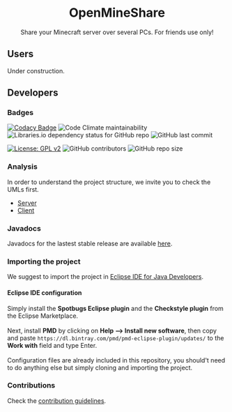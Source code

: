 <h1 align="center"> OpenMineShare </h1/>

<p align="center">
Share your Minecraft server over several PCs. For friends use only!
</p>

## Users
Under construction.

## Developers

### Badges
[![Codacy Badge](https://api.codacy.com/project/badge/Grade/6b22f123c6fd4345abcebe0e0423bcee)](https://www.codacy.com/app/LeoSpyke96/OpenMineShare?utm_source=github.com&amp;utm_medium=referral&amp;utm_content=Martinocom/OpenMineShare&amp;utm_campaign=Badge_Grade)
![Code Climate maintainability](https://img.shields.io/codeclimate/maintainability/LeoSpyke96/OpenMineShare)
![Libraries.io dependency status for GitHub repo](https://img.shields.io/librariesio/github/LeoSpyke96/OpenMineShare)
![GitHub last commit](https://img.shields.io/github/last-commit/Martinocom/OpenMineShare)

[![License: GPL v2](https://img.shields.io/badge/License-GPL%20v2-blue.svg)](https://www.gnu.org/licenses/old-licenses/gpl-2.0.en.html)
![GitHub contributors](https://img.shields.io/github/contributors/Martinocom/OpenMineShare)
![GitHub repo size](https://img.shields.io/github/repo-size/Martinocom/OpenMineShare)


### Analysis
In order to understand the project structure, we invite you to check the UMLs first.
 - [Server](https://app.creately.com/diagram/iEDCcxFllv9)
 - [Client](https://app.creately.com/diagram/7H3ZahjV1gC)

### Javadocs
Javadocs for the lastest stable release are available [here](https://leospyke96.github.io/OpenMineShare-javadoc).

### Importing the project
We suggest to import the project in [Eclipse IDE for Java Developers](https://www.eclipse.org/downloads/packages/release/2019-06/r/eclipse-ide-java-developers).

#### Eclipse IDE configuration
Simply install the **Spotbugs Eclipse plugin** and the **Checkstyle plugin** from the Eclipse Marketplace.
<br/><br/>
Next, install **PMD**  by clicking on **Help --> Install new software**, then copy and paste ```https://dl.bintray.com/pmd/pmd-eclipse-plugin/updates/``` to the **Work with** field and type Enter.
<br/><br/>
Configuration files are already included in this repository, you should't need to do anything else but simply cloning and importing the project.

### Contributions
Check the [contribution guidelines](https://github.com/Martinocom/OpenMineShare/blob/master/CONTRIBUTING.md).
